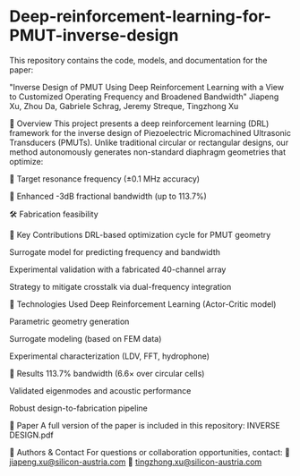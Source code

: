 # Deep-reinforcement-learning-for-PMUT-inverse-design

This repository contains the code, models, and documentation for the paper:

"Inverse Design of PMUT Using Deep Reinforcement Learning with a View to Customized Operating Frequency and Broadened Bandwidth"
Jiapeng Xu, Zhou Da, Gabriele Schrag, Jeremy Streque, Tingzhong Xu

📌 Overview
This project presents a deep reinforcement learning (DRL) framework for the inverse design of Piezoelectric Micromachined Ultrasonic Transducers (PMUTs). Unlike traditional circular or rectangular designs, our method autonomously generates non-standard diaphragm geometries that optimize:

🎯 Target resonance frequency (±0.1 MHz accuracy)

📡 Enhanced -3dB fractional bandwidth (up to 113.7%)

🛠️ Fabrication feasibility

🚀 Key Contributions
DRL-based optimization cycle for PMUT geometry

Surrogate model for predicting frequency and bandwidth

Experimental validation with a fabricated 40-channel array

Strategy to mitigate crosstalk via dual-frequency integration

🧱 Technologies Used
Deep Reinforcement Learning (Actor-Critic model)

Parametric geometry generation

Surrogate modeling (based on FEM data)

Experimental characterization (LDV, FFT, hydrophone)

🧪 Results
113.7% bandwidth (6.6× over circular cells)

Validated eigenmodes and acoustic performance

Robust design-to-fabrication pipeline

📄 Paper
A full version of the paper is included in this repository: INVERSE DESIGN.pdf

👥 Authors & Contact
For questions or collaboration opportunities, contact:
📧 jiapeng.xu@silicon-austria.com
📧 tingzhong.xu@silicon-austria.com
